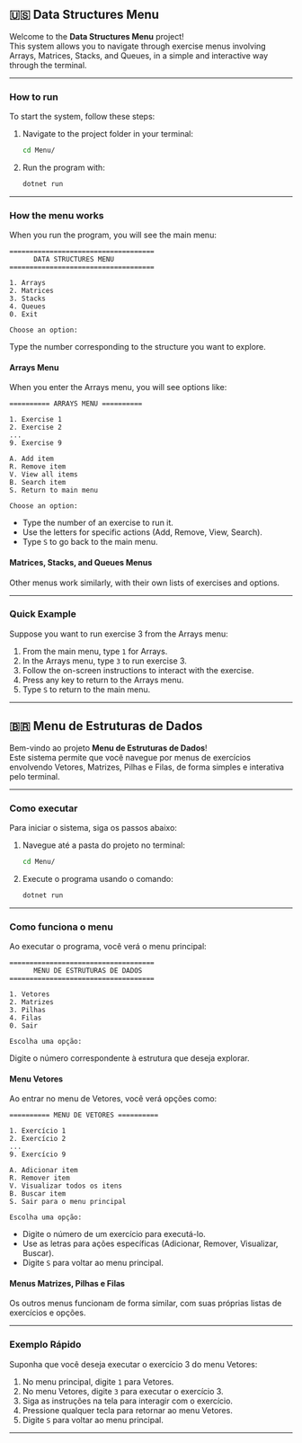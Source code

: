 ## 🇺🇸 Data Structures Menu

Welcome to the **Data Structures Menu** project!  
This system allows you to navigate through exercise menus involving Arrays, Matrices, Stacks, and Queues, in a simple and interactive way through the terminal.

---

### How to run

To start the system, follow these steps:

1. Navigate to the project folder in your terminal:

   ```bash
   cd Menu/
   ```

2. Run the program with:

   ```bash
   dotnet run
   ```

---

### How the menu works

When you run the program, you will see the main menu:

```
====================================
      DATA STRUCTURES MENU
====================================

1. Arrays
2. Matrices
3. Stacks
4. Queues
0. Exit

Choose an option:
```

Type the number corresponding to the structure you want to explore.

#### Arrays Menu

When you enter the Arrays menu, you will see options like:

```
========== ARRAYS MENU ==========

1. Exercise 1
2. Exercise 2
...
9. Exercise 9

A. Add item
R. Remove item
V. View all items
B. Search item
S. Return to main menu

Choose an option:
```

- Type the number of an exercise to run it.  
- Use the letters for specific actions (Add, Remove, View, Search).  
- Type `S` to go back to the main menu.

#### Matrices, Stacks, and Queues Menus

Other menus work similarly, with their own lists of exercises and options.

---

### Quick Example

Suppose you want to run exercise 3 from the Arrays menu:

1. From the main menu, type `1` for Arrays.  
2. In the Arrays menu, type `3` to run exercise 3.  
3. Follow the on-screen instructions to interact with the exercise.  
4. Press any key to return to the Arrays menu.  
5. Type `S` to return to the main menu.

---

## 🇧🇷 Menu de Estruturas de Dados

Bem-vindo ao projeto **Menu de Estruturas de Dados**!  
Este sistema permite que você navegue por menus de exercícios envolvendo Vetores, Matrizes, Pilhas e Filas, de forma simples e interativa pelo terminal.

---

### Como executar

Para iniciar o sistema, siga os passos abaixo:

1. Navegue até a pasta do projeto no terminal:

   ```bash
   cd Menu/
   ```

2. Execute o programa usando o comando:

   ```bash
   dotnet run
   ```

---

### Como funciona o menu

Ao executar o programa, você verá o menu principal:

```
====================================
      MENU DE ESTRUTURAS DE DADOS   
====================================

1. Vetores
2. Matrizes
3. Pilhas
4. Filas
0. Sair

Escolha uma opção:
```

Digite o número correspondente à estrutura que deseja explorar.

#### Menu Vetores

Ao entrar no menu de Vetores, você verá opções como:

```
========== MENU DE VETORES ==========

1. Exercício 1
2. Exercício 2
...
9. Exercício 9

A. Adicionar item
R. Remover item
V. Visualizar todos os itens
B. Buscar item
S. Sair para o menu principal

Escolha uma opção:
```

- Digite o número de um exercício para executá-lo.  
- Use as letras para ações específicas (Adicionar, Remover, Visualizar, Buscar).  
- Digite `S` para voltar ao menu principal.

#### Menus Matrizes, Pilhas e Filas

Os outros menus funcionam de forma similar, com suas próprias listas de exercícios e opções.

---

### Exemplo Rápido

Suponha que você deseja executar o exercício 3 do menu Vetores:

1. No menu principal, digite `1` para Vetores.  
2. No menu Vetores, digite `3` para executar o exercício 3.  
3. Siga as instruções na tela para interagir com o exercício.  
4. Pressione qualquer tecla para retornar ao menu Vetores.  
5. Digite `S` para voltar ao menu principal.

---

